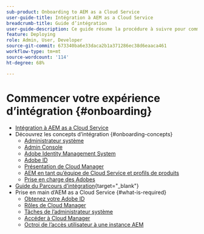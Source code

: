 ```yaml
---
sub-product: Onboarding to AEM as a Cloud Service
user-guide-title: Intégration à AEM as a Cloud Service
breadcrumb-title: Guide d’intégration
user-guide-description: Ce guide résume la procédure à suivre pour commencer à utiliser Experience Manager as a Cloud Service, avec les informations d’accès et des informations importantes sur la protection des données.
feature: Deploying
role: Admin, User, Developer
source-git-commit: 673340ba6e33daca2b1a371286ec38d6eaaca461
workflow-type: tm+mt
source-wordcount: '114'
ht-degree: 68%

---
```



# Commencer votre expérience d’intégration {#onboarding}

+ [Intégration à AEM as a Cloud Service](/help/onboarding/home.md)
+ Découvrez les concepts d’intégration {#onboarding-concepts}
   + [Administrateur système](/help/onboarding/learn-concepts/system-administrator.md)
   + [Admin Console](/help/onboarding/learn-concepts/admin-console.md)
   + [Adobe Identity Management System](/help/onboarding/learn-concepts/ims.md)
   + [Adobe ID](/help/onboarding/learn-concepts/adobe-id.md)
   + [Présentation de Cloud Manager](/help/onboarding/learn-concepts/cloud-manager-introduction.md)
   + [AEM en tant qu’équipe de Cloud Service et profils de produits](/help/onboarding/learn-concepts/aem-cs-team-product-profiles.md)
   + [Prise en charge des Adobes](/help/onboarding/learn-concepts/onboarding-help-resources.md)
+ [Guide du Parcours d’intégration](https://experienceleague.adobe.com/docs/experience-manager-cloud-service/journey-onboarding/home.html){target=&quot;_blank&quot;}
+ Prise en main d’AEM as a Cloud Service {#what-is-required}
   + [Obtenez votre Adobe ID](what-is-required/get-your-adobe-id.md)
   + [Rôles de Cloud Manager](what-is-required/user-roles-permissions.md)
   + [Tâches de l’administrateur système](what-is-required/add-users-assign-cm-roles.md)
   + [Accéder à Cloud Manager](what-is-required/navigate-to-cloud-manager.md)
   + [Octroi de l’accès utilisateur à une instance AEM](/help/onboarding/what-is-required/accessing-aem-instance.md)
